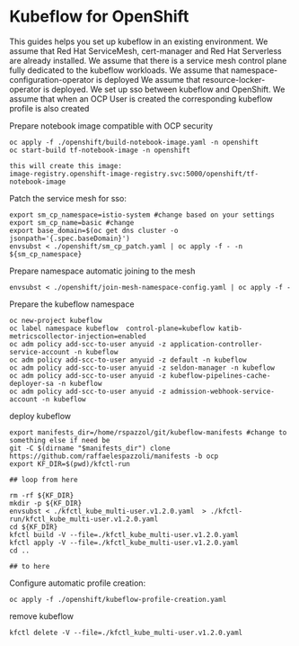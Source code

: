 # Kubeflow for OpenShift

This guides helps you set up kubeflow in an existing environment.
We assume that Red Hat ServiceMesh, cert-manager and Red Hat Serverless are already installed.
We assume that there is a service mesh control plane fully dedicated to the kubeflow workloads.
We assume that namespace-configuration-operator is deployed
We assume that resource-locker-operator is deployed.
We set up sso between kubeflow and OpenShift.
We assume that when an OCP User is created the corresponding kubeflow profile is also created

Prepare notebook image compatible with OCP security

```shell
oc apply -f ./openshift/build-notebook-image.yaml -n openshift
oc start-build tf-notebook-image -n openshift

this will create this image:
image-registry.openshift-image-registry.svc:5000/openshift/tf-notebook-image
```

Patch the service mesh for sso:

```shell
export sm_cp_namespace=istio-system #change based on your settings
export sm_cp_name=basic #change
export base_domain=$(oc get dns cluster -o jsonpath='{.spec.baseDomain}')
envsubst < ./openshift/sm_cp_patch.yaml | oc apply -f - -n ${sm_cp_namespace}
```

Prepare namespace automatic joining to the mesh

```shell
envsubst < ./openshift/join-mesh-namespace-config.yaml | oc apply -f -
```

Prepare the kubeflow namespace

```shell
oc new-project kubeflow
oc label namespace kubeflow  control-plane=kubeflow katib-metricscollector-injection=enabled
oc adm policy add-scc-to-user anyuid -z application-controller-service-account -n kubeflow
oc adm policy add-scc-to-user anyuid -z default -n kubeflow
oc adm policy add-scc-to-user anyuid -z seldon-manager -n kubeflow
oc adm policy add-scc-to-user anyuid -z kubeflow-pipelines-cache-deployer-sa -n kubeflow
oc adm policy add-scc-to-user anyuid -z admission-webhook-service-account -n kubeflow
```

deploy kubeflow

```shell
export manifests_dir=/home/rspazzol/git/kubeflow-manifests #change to something else if need be
git -C $(dirname "$manifests_dir") clone https://github.com/raffaelespazzoli/manifests -b ocp
export KF_DIR=$(pwd)/kfctl-run

## loop from here

rm -rf ${KF_DIR}
mkdir -p ${KF_DIR}
envsubst < ./kfctl_kube_multi-user.v1.2.0.yaml  > ./kfctl-run/kfctl_kube_multi-user.v1.2.0.yaml
cd ${KF_DIR}
kfctl build -V --file=./kfctl_kube_multi-user.v1.2.0.yaml
kfctl apply -V --file=./kfctl_kube_multi-user.v1.2.0.yaml
cd ..

## to here
```

Configure automatic profile creation:

```shell
oc apply -f ./openshift/kubeflow-profile-creation.yaml
```

remove kubeflow

```shell
kfctl delete -V --file=./kfctl_kube_multi-user.v1.2.0.yaml
```
